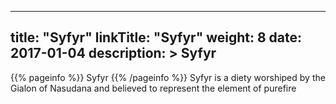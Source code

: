 
---
title: "Syfyr"
linkTitle: "Syfyr"
weight: 8
date: 2017-01-04
description: >
 Syfyr
---

{{% pageinfo %}}
Syfyr
{{% /pageinfo %}}
Syfyr is a diety worshiped by the Gialon of Nasudana and believed to represent the element of purefire
